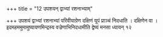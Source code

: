 +++
title = "12 उपशयन् द्वाभ्यां रशनाभ्याम्"

+++
उपशयं द्वाभ्यां रशनाभ्यां परिवीयाग्रेण दक्षिणं यूपं प्राञ्चं निदधाति । दक्षिणेन वा । इदमहममुमामुष्यायणमिन्द्रस्य वज्रेणाभिनिदधामीति द्वेष्यं मनसा ध्यायन् १२
